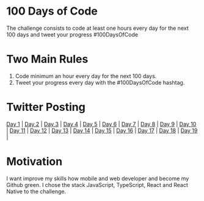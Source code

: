 # 100 Days of Code
The challenge consists to code at least one hours every day for the next 100 days and tweet your progress #100DaysOfCode

# Two Main Rules

1. Code minimum an hour every day for the next 100 days.
2. Tweet your progress every day with the #100DaysOfCode hashtag.

# Twitter Posting

[Day 1](https://twitter.com/ALisboa45/status/1269601904306327552) | 
[Day 2](https://twitter.com/ALisboa45/status/1269981447496118273) |
[Day 3](https://twitter.com/ALisboa45/status/1270428628359303168) |
[Day 4](https://twitter.com/ALisboa45/status/1270788510019194880) |
[Day 5](https://twitter.com/ALisboa45/status/1271163225413955584) |
[Day 6](https://twitter.com/ALisboa45/status/1271428237818761216) |
[Day 7](https://twitter.com/ALisboa45/status/1271948508472500224) |
[Day 8](https://twitter.com/ALisboa45/status/1272229278990680069) |
[Day 9](https://twitter.com/ALisboa45/status/1272512095402295296) |
[Day 10](https://twitter.com/ALisboa45/status/1273020570507137024) |
[Day 11](https://twitter.com/ALisboa45/status/1273339693879439367) |
[Day 12](https://twitter.com/ALisboa45/status/1273733073998434306) |
[Day 13](https://twitter.com/ALisboa45/status/1274135969772515328) |
[Day 14](https://twitter.com/ALisboa45/status/1274431298724118529) |
[Day 15](https://twitter.com/ALisboa45/status/1274761390901932034) |
[Day 16](https://twitter.com/ALisboa45/status/1275138082858315777) |
[Day 17](https://twitter.com/ALisboa45/status/1275485081235329028) |
[Day 18](https://twitter.com/ALisboa45/status/1275923867798843395) |
[Day 19](https://twitter.com/ALisboa45/status/1276277448406175746) |

# Motivation

I want improve my skills how mobile and web developer and become my Github green. I chose the stack JavaScript, TypeScript, React and React Native to the challenge.
